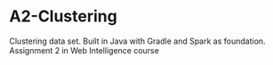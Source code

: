 # A2-Clustering
Clustering data set. Built in Java with Gradle and Spark as foundation. Assignment 2 in Web Intelligence course
